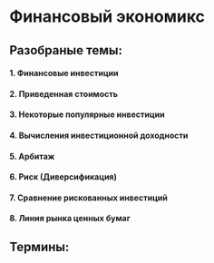 # Финансовый экономикс 

## Разобраные темы:
#### 1.  Финансовые инвестиции
#### 2. Приведенная стоимость
#### 3. Некоторые популярные инвестиции
#### 4. Вычисления инвестиционной доходности
#### 5. Арбитаж
#### 6. Риск (Диверсификация)
#### 7. Сравнение рискованных инвестиций
#### 8. Линия рынка ценных бумаг


## Термины:
